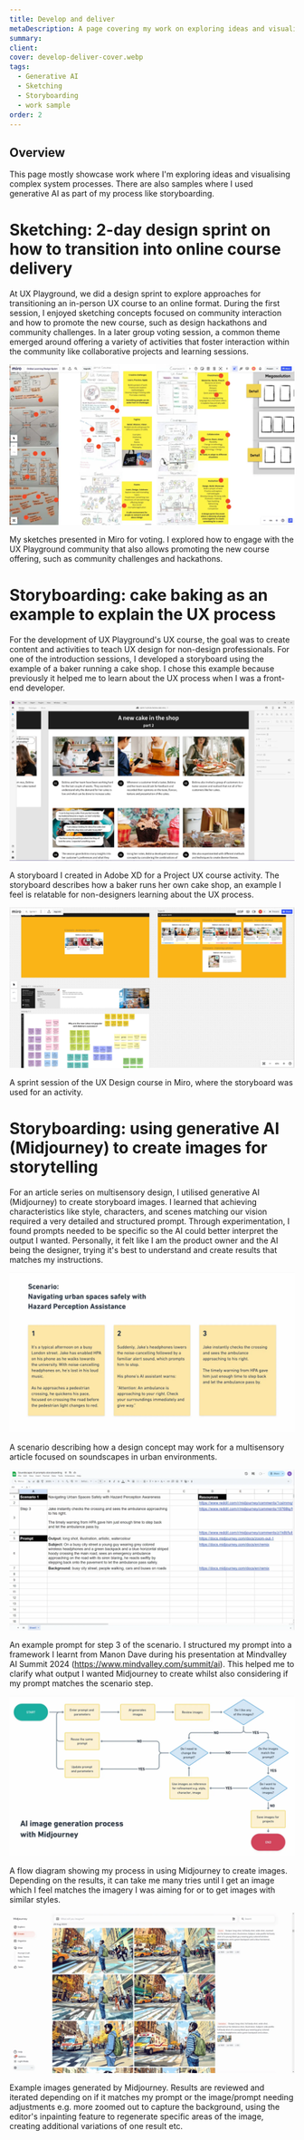 ```yaml
---
title: Develop and deliver
metaDescription: A page covering my work on exploring ideas and visualising complex system processes.
summary: 
client: 
cover: develop-deliver-cover.webp
tags:
  - Generative AI
  - Sketching
  - Storyboarding
  - work sample
order: 2
---
```


## Overview

This page mostly showcase work where I'm exploring ideas and visualising complex system processes. There are also samples where I used generative AI as part of my process like storyboarding.

# Sketching: 2-day design sprint on how to transition into online course delivery

At UX Playground, we did a design sprint to explore approaches for transitioning an in-person UX course to an online format. During the first session, I enjoyed sketching concepts focused on community interaction and how to promote the new course, such as design hackathons and community challenges. In a later group voting session, a common theme emerged around offering a variety of activities that foster interaction within the community like collaborative projects and learning sessions.

![Sketches on how to grow and engage the UX Playground community](/static/img/work-samples/ideation-sketches-design-sprint.webp) <figcaption>My sketches presented in Miro for voting. I explored how to engage with the UX Playground community that also allows promoting the new course offering, such as community challenges and hackathons.</figcaption>

# Storyboarding: cake baking as an example to explain the UX process

For the development of UX Playground's UX course, the goal was to create content and activities to teach UX design for non-design professionals. For one of the introduction sessions, I developed a storyboard using the example of a baker running a cake shop. I chose this example because previously it helped me to learn about the UX process when I was a front-end developer.

![Storyboard for a course activity](/static/img/work-samples/storyboard-course-activity.webp) <figcaption>A storyboard I created in Adobe XD for a Project UX course activity. The storyboard describes how a baker runs her own cake shop, an example I feel is relatable for non-designers learning about the UX process.</figcaption>

![Storyboard used in a session](/static/img/work-samples/storyboard-course-activity-session.webp) <figcaption>A sprint session of the UX Design course in Miro, where the storyboard was used for an activity.</figcaption>

# Storyboarding: using generative AI (Midjourney) to create images for storytelling

For an article series on multisensory design, I utilised generative AI (Midjourney) to create storyboard images. I learned that achieving characteristics like style, characters, and scenes matching our vision required a very detailed and structured prompt. Through experimentation, I found prompts needed to be specific so the AI could better interpret the output I wanted. Personally, it felt like I am the product owner and the AI being the designer, trying it's best to understand and create results that matches my instructions.

![Storyboarding scenario](/static/img/work-samples/ai-storyboard-scenario.webp) <figcaption>A scenario describing how a design concept may work for a multisensory article focused on soundscapes in urban environments.</figcaption>

![Example prompt for step 3 of the scenario](/static/img/work-samples/ai-storyboard-prompt.webp) <figcaption>An example prompt for step 3 of the scenario. I structured my prompt into a framework I learnt from Manon Dave during his presentation at Mindvalley AI Summit 2024 (https://www.mindvalley.com/summit/ai). This helped me to clarify what output I wanted Midjourney to create whilst also considering if my prompt matches the scenario step.</figcaption>

![My process using Midjourney](/static/img/work-samples/ai-storyboard-prompt-process.webp) <figcaption>A flow diagram showing my process in using Midjourney to create images. Depending on the results, it can take me many tries until I get an image which I feel matches the imagery I was aiming for or to get images with similar styles.</figcaption>


![Generating images with Midjourney](/static/img/work-samples/ai-storyboard-prompt-output.webp) <figcaption>Example images generated by Midjourney. Results are reviewed and iterated depending on if it matches my prompt or the image/prompt needing adjustments e.g. more zoomed out to capture the background, using the editor's inpainting feature to regenerate specific areas of the image, creating additional variations of one result etc.</figcaption>
